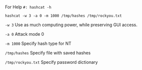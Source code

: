 For Help
``#: hashcat -h``


``hashcat -w 3 -a 0 -m 1000 /tmp/hashes /tmp/rockyou.txt``

``-w 3`` Use as much computing power, while preserving GUI access.

``-a 0`` Attack mode 0

``-m 1000`` Specify hash type for NT

``/tmp/hashes`` Specify file with saved hashes

``/tmp/rockyou.txt`` Specify password dictionary

